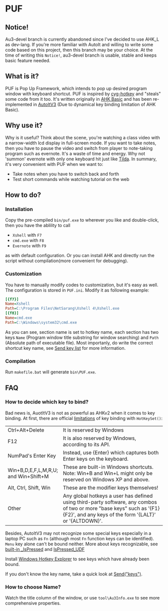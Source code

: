 # PUF

## Notice!
Au3-devel branch is currently abandoned since I've decided to use AHK_L as dev-lang. If you're more familiar with AutoIt and willing to write some code based on this project, then this branch may be your choice. At the time of writing this `Notice!`, au3-devel branch is usable, stable and keeps basic feature needed.
## What is it?

PUF is Pop Up Framework, which intends to pop up desired program window with keyboard 
shortcut. PUF is inspired by [cyg-hotkey](https://bitbucket.org/riverscn/cyg-hotkey)
 and "steals" some code from it too. It's written originally in [AHK Basic](http://ahkscript.org/) and has been re-implemented in [AutoItV3](http://www.autoitscript.com/site/) (Due to dynamical key binding limitation of AHK Basic).

## Why use it?

Why is it useful? Think about the scene, you're watching a class video with a narrow-width
lcd display in full-screen mode. If you want to take notes, then you have to pause the video 
and switch from player to note-taking program such as evernote. It's a waste of time and 
energy. Why not 'summon' evernote with only one keyboard hit just like [Tilda](http://tilda.sourceforge.net/tildaabout.php). In summary, it's very convenient with PUF when we want to:

* Take notes when you have to switch back and forth
* Test short commands while watching tutorial on the web

## How to do?

### Installation

Copy the pre-compiled `bin/puf.exe` to wherever you like and double-click, then you have the
ablility to call

* `Xshell` with `F7`
* `cmd.exe` with `F8`
* `Evernote` with `F9`

as with default configuration. Or you can install AHK and directly run the script
without compilation(more convenient for debugging).

### Customization

You have to manually modify codes to customization, but it's easy as well.
The configuration is stored in `PUF.ini`. Modify it as following example:

```ini
[{f7}]
Name=Xshell
Path=C:\Program Files\NetSarang\Xshell 4\Xshell.exe
[{f8}]
Name=cmd.exe
Path=C:\Windows\system32\cmd.exe
```
As you can see, section name is set to hotkey name, each section has two keys
`Name` (Program window title substring for window searching) and `Path` (Absolute path of executable file). Most importanly, do write the correct shortcut key name, see [Send key list](http://www.autoitscript.com/autoit3/docs/appendix/SendKeys.htm) for more information.

### Compilation

Run `makefile.bat` will generate `bin\PUF.exe`.

## FAQ

### How to decide which key to bind?

Bad news is, AuotItV3 is not as powerful as AHKv2 when it comes to key binding.
At first, there are official [limitations](https://www.autoitscript.com/autoit3/docs/functions/HotKeySet.htm) of key binding with `HotKeySet()`:

<table>
  <tr>
    <td style="width:15%">Ctrl+Alt+Delete</td>
    <td style="width:85%">It is reserved by Windows</td>
  </tr>
  <tr>
   <td>F12</td>
   <td>It is also reserved by Windows, according to its API.</td>
  </tr>
  <tr>
   <td>NumPad's Enter Key</td>
   <td>Instead, use {Enter} which captures both Enter keys on the keyboard.</td>
  </tr>
  <tr>
   <td>Win+B,D,E,F,L,M,R,U; and Win+Shift+M</td>
   <td>These are built-in Windows shortcuts.  Note:  Win+B and Win+L might only be reserved on Windows XP and above.</td>
  </tr>
  <tr>
   <td>Alt, Ctrl, Shift, Win</td>
   <td>These are the modifier keys themselves!</td>
  </tr>
  <tr>
   <td>Other</td>
   <td>Any global hotkeys a user has defined using third-party software,  any combos of two or more "base keys" such as '{F1}{F2}', and any keys of the form '{LALT}' or '{ALTDOWN}'.</td>
  </tr>
</table>

Besides, AutoItV3 may not recognize some special keys especially in a laptop 
PC such as `Fn` (although most `Fn` function keys can be identified). `Menu` key
alone can't be bound neither. More about keys recognizable, see
[built-in _IsPressed](http://www.autoitscript.com/autoit3/docs/libfunctions/_IsPressed.htm)
and [IsPressed_UDF](http://www.autoitscript.com/forum/topic/86296-ispressed-udf-v23-advanced-keypress/)

Install [Windows Hotkey Explorer](http://hkcmdr.anymania.com/) to see
keys which have already been bound.

If you don't know the key name, take a quick look at 
[Send("keys")](https://www.autoitscript.com/autoit3/docs/functions/Send.htm).


### How to choose Name?

Watch the title column of the window, or use `tool\Au3Info.exe` to see
more comprehensive properties.
